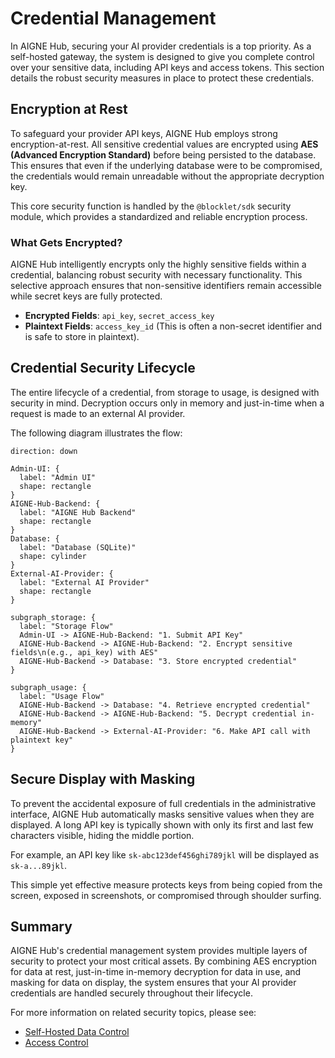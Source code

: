 # Credential Management

In AIGNE Hub, securing your AI provider credentials is a top priority. As a self-hosted gateway, the system is designed to give you complete control over your sensitive data, including API keys and access tokens. This section details the robust security measures in place to protect these credentials.

## Encryption at Rest

To safeguard your provider API keys, AIGNE Hub employs strong encryption-at-rest. All sensitive credential values are encrypted using **AES (Advanced Encryption Standard)** before being persisted to the database. This ensures that even if the underlying database were to be compromised, the credentials would remain unreadable without the appropriate decryption key.

This core security function is handled by the `@blocklet/sdk` security module, which provides a standardized and reliable encryption process.

### What Gets Encrypted?

AIGNE Hub intelligently encrypts only the highly sensitive fields within a credential, balancing robust security with necessary functionality. This selective approach ensures that non-sensitive identifiers remain accessible while secret keys are fully protected.

- **Encrypted Fields**: `api_key`, `secret_access_key`
- **Plaintext Fields**: `access_key_id` (This is often a non-secret identifier and is safe to store in plaintext).

## Credential Security Lifecycle

The entire lifecycle of a credential, from storage to usage, is designed with security in mind. Decryption occurs only in memory and just-in-time when a request is made to an external AI provider.

The following diagram illustrates the flow:

```d2 Credential Security Lifecycle
direction: down

Admin-UI: { 
  label: "Admin UI"
  shape: rectangle 
}
AIGNE-Hub-Backend: { 
  label: "AIGNE Hub Backend"
  shape: rectangle 
}
Database: { 
  label: "Database (SQLite)"
  shape: cylinder 
}
External-AI-Provider: { 
  label: "External AI Provider"
  shape: rectangle 
}

subgraph_storage: {
  label: "Storage Flow"
  Admin-UI -> AIGNE-Hub-Backend: "1. Submit API Key"
  AIGNE-Hub-Backend -> AIGNE-Hub-Backend: "2. Encrypt sensitive fields\n(e.g., api_key) with AES"
  AIGNE-Hub-Backend -> Database: "3. Store encrypted credential"
}

subgraph_usage: {
  label: "Usage Flow"
  AIGNE-Hub-Backend -> Database: "4. Retrieve encrypted credential"
  AIGNE-Hub-Backend -> AIGNE-Hub-Backend: "5. Decrypt credential in-memory"
  AIGNE-Hub-Backend -> External-AI-Provider: "6. Make API call with plaintext key"
}

```

## Secure Display with Masking

To prevent the accidental exposure of full credentials in the administrative interface, AIGNE Hub automatically masks sensitive values when they are displayed. A long API key is typically shown with only its first and last few characters visible, hiding the middle portion.

For example, an API key like `sk-abc123def456ghi789jkl` will be displayed as `sk-a...89jkl`.

This simple yet effective measure protects keys from being copied from the screen, exposed in screenshots, or compromised through shoulder surfing.

## Summary

AIGNE Hub's credential management system provides multiple layers of security to protect your most critical assets. By combining AES encryption for data at rest, just-in-time in-memory decryption for data in use, and masking for data on display, the system ensures that your AI provider credentials are handled securely throughout their lifecycle.

For more information on related security topics, please see:
- [Self-Hosted Data Control](./security-data-control.md)
- [Access Control](./security-access-control.md)
